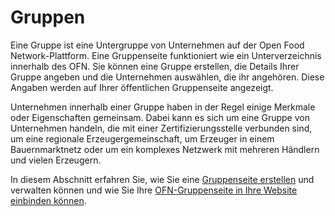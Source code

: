 # Gruppen

Eine Gruppe ist eine Untergruppe von Unternehmen auf der Open Food Network-Plattform. Eine Gruppenseite funktioniert wie ein Unterverzeichnis innerhalb des OFN. Sie können eine Gruppe erstellen, die Details Ihrer Gruppe angeben und die Unternehmen auswählen, die ihr angehören. Diese Angaben werden auf Ihrer öffentlichen Gruppenseite angezeigt.

Unternehmen innerhalb einer Gruppe haben in der Regel einige Merkmale oder Eigenschaften gemeinsam. Dabei kann es sich um eine Gruppe von Unternehmen handeln, die mit einer Zertifizierungsstelle verbunden sind, um eine regionale Erzeugergemeinschaft, um Erzeuger in einem Bauernmarktnetz oder um ein komplexes Netzwerk mit mehreren Händlern und vielen Erzeugern.

In diesem Abschnitt erfahren Sie, wie Sie eine [Gruppenseite erstellen](group-page.md) und verwalten können und wie Sie Ihre [OFN-Gruppenseite in Ihre Website einbinden können](embed-a-group-page.md).
